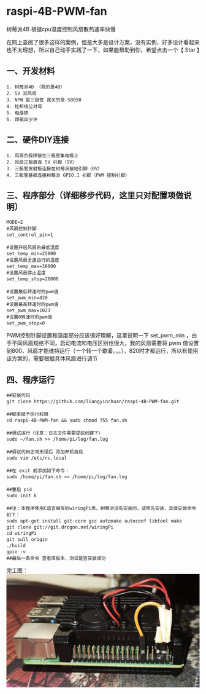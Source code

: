 # raspi-4B-PWM-fan
树莓派4B 根据cpu温度控制风扇散热速率快慢


在网上查阅了很多这样的案例，但是大多是设计方案，没有实例，好多设计看起来也不太理想，所以自己动手实践了一下，如果能帮助到你，希望点击一个【 Star 】


## 一、开发材料
	1. 树莓派4B （我的是4B）
	2. 5V 双风扇
	3. NPN 型三极管 我买的是 S8050
	4. 杜邦线公对母
	5. 电烙铁
	6. 焊锡丝少许

## 二、硬件DIY连接
	1. 风扇负极焊接在三极管集电极上
	2. 风扇正极直连 5V 引脚（5V）
	3. 三极管发射极连接在树莓派接地引脚（0V）
	4. 三极管基极连接树莓派 GPIO.1 引脚（PWM 控制引脚）

## 三、程序部分（详细移步代码，这里只对配置项做说明）
```
MODE=2
#风扇控制针脚
set_control_pin=1

#设置开启风扇的最低温度
set_temp_min=25000
#设置风扇全速运行的温度
set_temp_max=36000
#设置风扇停止温度
set_temp_stop=20000

#设置最低转速时的pwm值
set_pwm_min=820
#设置最高转速时的pwm值
set_pwm_max=1023
#设置0转速时的pwm值
set_pwm_stop=0
```

PWM控制针脚设置和温度部分应该很好理解，这里说明一下 set_pwm_min ，由于不同风扇规格不同，启动电流和电压区别也很大，我的风扇需要将 pwm 值设置到800，风扇才能维持运行（一个转一个歇着。。。），820时才都运行，所以有使用该方案的，需要根据具体风扇进行调节

## 四、程序运行
```
##安装代码
git clone https://github.com/liangyinchuan/raspi-4B-PWM-fan.git

##脚本赋予执行权限
cd raspi-4B-PWM-fan && sudo chmod 755 fan.sh

##调试运行（注意：日志文件需要提前创建下）
sudo ~/fan.sh >> /home/pi/log/fan.log

##调试代码正常无误后 添加开机自启
sudo vim /etc/rc.local

##在 exit 前添加如下命令：
sudo /home/pi/fan.sh >> /home/pi/log/fan.log

##重启 pi4
sudo init 6

##注：本程序使用C语言编写的wiringPi库，树莓派没有安装的，请预先安装，具体安装命令如下：
sudo apt-get install git-core gcc automake autoconf libtool make
git clone git://git.drogon.net/wiringPi
cd wiringPi
git pull origin
./build
gpio -v
##最后一条命令 查看库版本，测试是否安装成功
```

完工图：
![Alt text](https://github.com/liangyinchuan/raspi-4B-PWM-fan/blob/master/img/WeChatee35231587d3662b5e35e14de04f07a4.png)